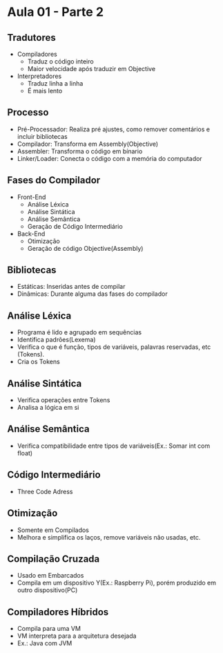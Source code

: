 # Aula 01 - Parte 2

## Tradutores
- Compiladores
    - Traduz o código inteiro
    - Maior velocidade após traduzir em Objective
- Interpretadores
    - Traduz linha a linha
    - É mais lento

## Processo
- Pré-Processador: Realiza pré ajustes, como remover comentários e incluir bibliotecas
- Compilador: Transforma em Assembly(Objective)
- Assembler: Transforma o código em bínario
- Linker/Loader: Conecta o código com a memória do computador

## Fases do Compilador
- Front-End
    - Análise Léxica
    - Análise Sintática
    - Análise Semântica
    - Geração de Código Intermediário
- Back-End
    - Otimização
    - Geração de código Objective(Assembly)

## Bibliotecas
- Estáticas: Inseridas antes de compilar
- Dinâmicas: Durante alguma das fases do compilador

## Análise Léxica
- Programa é lido e agrupado em sequências
- Identifica padrões(Lexema)
- Verifica o que é função, tipos de variáveis, palavras reservadas, etc (Tokens).
- Cria os Tokens

## Análise Sintática
- Verifica operações entre Tokens
- Analisa a lógica em si

## Análise Semântica
- Verifica compatibilidade entre tipos de variáveis(Ex.: Somar int com float)

## Código Intermediário
- Three Code Adress

## Otimização
- Somente em Compilados
- Melhora e simplifica os laços, remove variáveis não usadas, etc.

## Compilação Cruzada
- Usado em Embarcados
- Compila em um dispositivo Y(Ex.: Raspberry Pi), porém produzido em outro dispositivo(PC)

## Compiladores Híbridos
- Compila para uma VM
- VM interpreta para a arquitetura desejada
- Ex.: Java com JVM